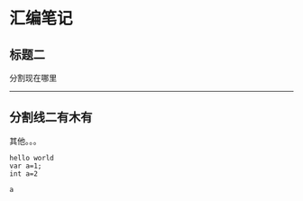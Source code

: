 汇编笔记
=======

标题二
--------

分割现在哪里
******
分割线二有木有
----------

其他。。。



	hello world
	var a=1;
	int a=2

	a